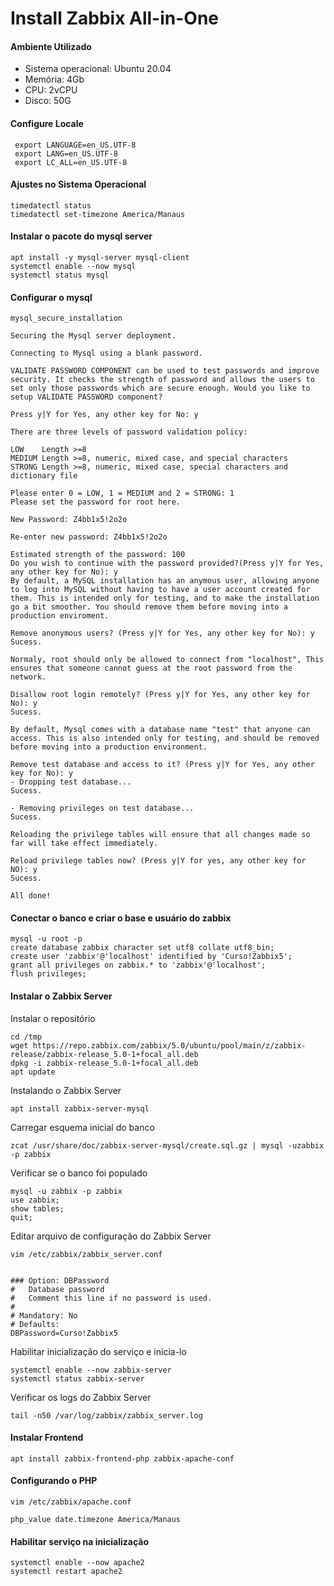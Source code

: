 # Install Zabbix All-in-One

#### Ambiente Utilizado 

* Sistema operacional: Ubuntu 20.04
*  Memória: 4Gb
* CPU: 2vCPU
* Disco: 50G

#### Configure Locale
```
 export LANGUAGE=en_US.UTF-8
 export LANG=en_US.UTF-8
 export LC_ALL=en_US.UTF-8
```

#### Ajustes no Sistema Operacional

```
timedatectl status
timedatectl set-timezone America/Manaus
```

#### Instalar o pacote do mysql server
```
apt install -y mysql-server mysql-client
systemctl enable --now mysql
systemctl status mysql
```

#### Configurar o mysql 
```
mysql_secure_installation

Securing the Mysql server deployment.

Connecting to Mysql using a blank password.

VALIDATE PASSWORD COMPONENT can be used to test passwords and improve security. It checks the strength of password and allows the users to set only those passwords which are secure enough. Would you like to setup VALIDATE PASSWORD component?

Press y|Y for Yes, any other key for No: y

There are three levels of password validation policy:

LOW    Length >=8
MEDIUM Length >=8, numeric, mixed case, and special characters
STRONG Length >=8, numeric, mixed case, special characters and dictionary file

Please enter 0 = LOW, 1 = MEDIUM and 2 = STRONG: 1
Please set the password for root here.

New Password: Z4bb1x5!2o2o

Re-enter new password: Z4bb1x5!2o2o

Estimated strength of the password: 100
Do you wish to continue with the password provided?(Press y|Y for Yes, any other key for No): y
By default, a MySQL installation has an anymous user, allowing anyone to log into MySQL without having to have a user account created for them. This is intended only for testing, and to make the installation go a bit smoother. You should remove them before moving into a production enviroment.

Remove anonymous users? (Press y|Y for Yes, any other key for No): y 
Sucess.

Normaly, root should only be allowed to connect from "localhost", This ensures that someone cannot guess at the root password from the network.

Disallow root login remotely? (Press y|Y for Yes, any other key for No): y
Sucess.

By default, Mysql comes with a database name "test" that anyone can access. This is also intended only for testing, and should be removed before moving into a production environment.

Remove test database and access to it? (Press y|Y for Yes, any other key for No): y
- Dropping test database...
Sucess.

- Removing privileges on test database...
Sucess.

Reloading the privilege tables will ensure that all changes made so far will take effect immediately.

Reload privilege tables now? (Press y|Y for yes, any other key for NO): y
Sucess.

All done!
```

#### Conectar o banco e criar o base e usuário do zabbix

```
mysql -u root -p
create database zabbix character set utf8 collate utf8_bin;
create user 'zabbix'@'localhost' identified by 'Curso!Zabbix5';
grant all privileges on zabbix.* to 'zabbix'@'localhost';
flush privileges;
```

#### Instalar o Zabbix Server

Instalar o repositório

```
cd /tmp
wget https://repo.zabbix.com/zabbix/5.0/ubuntu/pool/main/z/zabbix-release/zabbix-release_5.0-1+focal_all.deb
dpkg -i zabbix-release_5.0-1+focal_all.deb
apt update
```

Instalando o Zabbix Server

```
apt install zabbix-server-mysql
```

Carregar esquema inicial do banco

```
zcat /usr/share/doc/zabbix-server-mysql/create.sql.gz | mysql -uzabbix -p zabbix 
```

Verificar se o banco foi populado

```
mysql -u zabbix -p zabbix
use zabbix;
show tables;
quit;
```

Editar arquivo de configuração do Zabbix Server

```
vim /etc/zabbix/zabbix_server.conf


### Option: DBPassword
#   Database password
#   Comment this line if no password is used.
#
# Mandatory: No
# Defaults:
DBPassword=Curso!Zabbix5
```

Habilitar inicialização do serviço e inicia-lo

```
systemctl enable --now zabbix-server
systemctl status zabbix-server
```

Verificar os logs do Zabbix Server

```
tail -n50 /var/log/zabbix/zabbix_server.log
```

#### Instalar Frontend

```
apt install zabbix-frontend-php zabbix-apache-conf
```

#### Configurando o PHP
```
vim /etc/zabbix/apache.conf

php_value date.timezone America/Manaus
```

#### Habilitar serviço na inicialização
```
systemctl enable --now apache2
systemctl restart apache2
